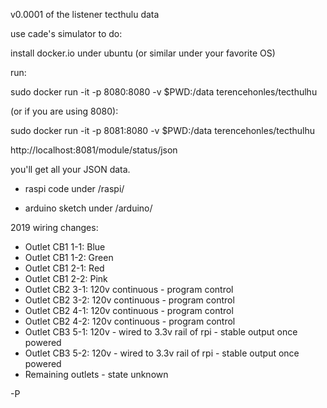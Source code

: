 v0.0001 of the listener tecthulu data

use cade's simulator to do:

install docker.io under ubuntu (or similar under your favorite OS)

run:

sudo docker run -it -p 8080:8080 -v $PWD:/data terencehonles/tecthulhu

(or if you are using 8080):

sudo docker run -it -p 8081:8080 -v $PWD:/data terencehonles/tecthulhu

http://localhost:8081/module/status/json

you'll get all your JSON data.

* raspi code under /raspi/

* arduino sketch under /arduino/

2019 wiring changes:
* Outlet CB1 1-1: Blue
* Outlet CB1 1-2: Green
* Outlet CB1 2-1: Red
* Outlet CB1 2-2: Pink
* Outlet CB2 3-1: 120v continuous - program control
* Outlet CB2 3-2: 120v continuous - program control
* Outlet CB2 4-1: 120v continuous - program control
* Outlet CB2 4-2: 120v continuous - program control
* Outlet CB3 5-1: 120v - wired to 3.3v rail of rpi - stable output once powered
* Outlet CB3 5-2: 120v - wired to 3.3v rail of rpi - stable output once powered
* Remaining outlets - state unknown

-P
